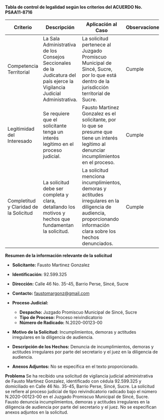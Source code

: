 **Tabla de control de legalidad según los criterios del ACUERDO No. PSAA11-8716**

| Criterio             | Descripción                                                                                                      | Aplicación al Caso                                                                                              | Observaciones |
|----------------------|---------------------------------------------------------------------------------------------------------------|-----------------------------------------------------------------------------------------------------------------|---------------|
| Competencia Territorial | La Sala Administrativa de los Consejos Seccionales de la Judicatura del país ejerce la Vigilancia Judicial Administrativa. | La solicitud pertenece al Juzgado Promiscuo Municipal de Sincé, Sucre, por lo que está dentro de la jurisdicción territorial de Sucre. | Cumple        |
| Legitimidad del Interesado | Se requiere que el solicitante tenga un interés legítimo en el proceso judicial.                                | Fausto Martinez Gonzalez es el solicitante, por lo que se presume que tiene un interés legítimo al denunciar incumplimientos en el proceso. | Cumple        |
| Completitud y Claridad de la Solicitud | La solicitud debe ser completa y clara, detallando los motivos y hechos que fundamentan la solicitud.           | La solicitud menciona incumplimientos, demoras y actitudes irregulares en la diligencia de audiencia, proporcionando información clara sobre los hechos denunciados. | Cumple        |

**Resumen de la información relevante de la solicitud**

- **Solicitante:** Fausto Martinez Gonzalez
- **Identificación:** 92.599.325
- **Dirección:** Calle 46 No. 35-45, Barrio Perse, Sincé, Sucre
- **Contacto:** faustomargonz@gmail.com

- **Proceso Judicial:**
  - **Despacho:** Juzgado Promiscuo Municipal de Sincé, Sucre
  - **Tipo de Proceso:** Proceso reivindicatorio
  - **Número de Radicado:** N.2020-00123-00

- **Motivo de la Solicitud:** Incumplimientos, demoras y actitudes irregulares en la diligencia de audiencia.

- **Descripción de los Hechos:** Denuncia de incumplimientos, demoras y actitudes irregulares por parte del secretario y el juez en la diligencia de audiencia.

- **Anexos Adjuntos:** No se especifica en el texto proporcionado.

**Problema**
Se ha recibido una solicitud de vigilancia judicial administrativa de Fausto Martinez Gonzalez, identificado con cédula 92.599.325 y domiciliado en Calle 46 No. 35-45, Barrio Perse, Sincé, Sucre. La solicitud se refiere al proceso judicial de tipo reivindicatorio radicado bajo el número N.2020-00123-00 en el Juzgado Promiscuo Municipal de Sincé, Sucre. Fausto denuncia incumplimientos, demoras y actitudes irregulares en la diligencia de audiencia por parte del secretario y el juez. No se especifican anexos adjuntos en la solicitud.